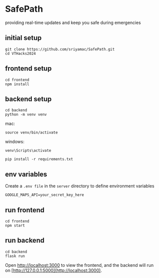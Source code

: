 # SafePath
<p> providing real-time updates and keep you safe during emergencies </p>

## initial setup
```
git clone https://github.com/sriyamac/SafePath.git
cd VTHacks2024
```

## frontend setup
```
cd frontend
npm install
```
## backend setup
```
cd backend
python -m venv venv
```
mac:
```
source venv/bin/activate
```
windows: 
```
venv\Scripts\activate
```

```
pip install -r requirements.txt
```

## env variables
Create a `.env file` in the `server` directory to define environment variables
```
GOOGLE_MAPS_API=your_secret_key_here
```

## run frontend
```
cd frontend
npm start
```

## run backend
```
cd backend
flask run
```

Open [http://localhost:3000](http://localhost:3000) to view the frontend, and the backend will run on [http://127.0.0.1:5000](http://localhost:3000).

